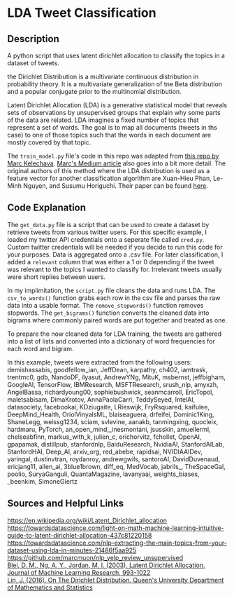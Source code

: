 LDA Tweet Classification
===

Description
---

A python script that uses latent dirichlet allocation to classify the topics in a dataset of tweets. 

the Dirichlet Distribution is a multivariate continuous distribution in probability theory. It is a multivariate generalization of tne Beta distribution and a popular conjugate prior to the multinomial distribution.  

Latent Dirichlet Allocation (LDA) is a generative statistical model that reveals sets of observations by unsupervised groups that explain why some parts of the data are related. LDA imagines a fixed number of topics that represent a set of words. The goal is to map all documents (tweets in ths case) to one of those topics such that the words in each document are mostly covered by that topic.  

The `train_model.py` file's code in this repo was adapted from [this repo by Marc Kelechava](https://github.com/marcmuon/nlp_yelp_review_unsupervised). [Marc's Medium article](https://towardsdatascience.com/unsupervised-nlp-topic-models-as-a-supervised-learning-input-cf8ee9e5cf28) also goes into a bit more detail. The original authors of this method where the LDA distribution is used as a feature vector for another classification algorithm are Xuan-Hieu Phan, Le-Minh Nguyen, and Susumu Horiguchi. Their paper can be found [here](http://gibbslda.sourceforge.net/fp224-phan.pdf).  

Code Explanation
---

The `get_data.py` file is a script that can be used to create a dataset by retrieve tweets from various twitter users. For this specific example, I loaded my twitter API credentials onto a seperate file called `cred.py`. Custom twitter credentials will be needed if you decide to run this code for your purposes. Data is aggregated onto a .csv file. For later classification, I added a `relevant` column that was either a 1 or 0 depending if the tweet was relevant to the topics I wanted to classify for. Irrelevant tweets usually were short replies between users.  

In my implimitation, the `script.py` file cleans the data and runs LDA. The `csv_to_words()` function grabs each row in the csv file and parses the raw data into a usable format. The `remove_stopwords()` function removes stopwords. The `get_bigrams()` function converts the cleaned data into bigrams where commonly paired words are put together and treated as one.  

To prepare the now cleaned data for LDA training, the tweets are gathered into a list of lists and converted into a dictionary of word frequencies for each word and bigram.  

In this example, tweets were extracted from the following users:  
demishassabis, goodfellow_ian, JeffDean, karpathy, ch402, iamtrask, trentmc0, gdb, NandoDF, ilyasut, AndrewYNg, MituK, msbernst, jeffbigham, GoogleAI, TensorFlow, IBMResearch, MSFTResearch, srush_nlp, amyxzh, AngelBassa, richardyoung00, sophiebushwick, seanmcarroll, EricTopol, maletsabisam, DimaKrotov, AnnaPaolaCarri, TeddySeyed, IntelAI, datasociety, facebookai, KDziugaite, LRieswijk, FryRsquared, kaifulee, DeepMind_Health, OriolVinyalsML, blaiseaguera, drfeifei, Dominic1King, ShaneLegg, weissg1234, sciam, svlevine, aanakb, tanmingxing, quocleix, hardmaru, PyTorch, an_open_mind,\_inesmontani, jsusskin, amuellerml, chelseabfinn, markus_with_k, julien_c, erichorvitz, fchollet, OpenAI, gpapamak, distillpub, stanfordnlp, BaiduResearch, NvidiaAI, StanfordAILab, StanfordHAI, Deep_AI, arxiv_org, red_abebe, rapidsai, NVIDIAAIDev, yaringal, dustinvtran, roydanroy, andrewgwils, santoroAI, DavidDuvenaud, ericjang11, allen_ai, 3blue1brown, diff_eq, MedVocab, jabrils_, TheSpaceGal, poolio, SuryaGanguli, QuantaMagazine, lavanyaai, weights_biases, _beenkim, SimoneGiertz   

Sources and Helpful Links
---
https://en.wikipedia.org/wiki/Latent_Dirichlet_allocation  
https://towardsdatascience.com/light-on-math-machine-learning-intuitive-guide-to-latent-dirichlet-allocation-437c81220158  
https://towardsdatascience.com/nlp-extracting-the-main-topics-from-your-dataset-using-lda-in-minutes-21486f5aa925  
https://github.com/marcmuon/nlp_yelp_review_unsupervised  
[Blei, D. M., Ng, A. Y., Jordan, M. I. (2003). Latent Dirichlet Allocation. Journal of Machine Learning Research, 993-1022](http://www.jmlr.org/papers/volume3/blei03a/blei03a.pdf)  
[Lin, J. (2016). On The Dirichlet Distribution. Queen's University Department of Mathematics and Statistics](https://mast.queensu.ca/~communications/Papers/msc-jiayu-lin.pdf)  
